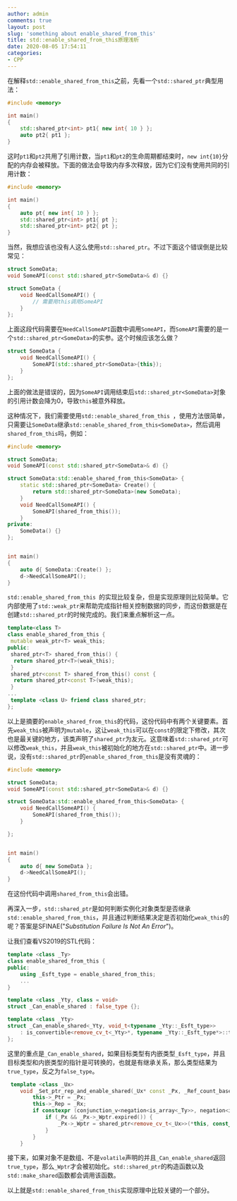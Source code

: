 ```yaml
---
author: admin
comments: true
layout: post
slug: 'something about enable_shared_from_this'
title: std::enable_shared_from_this原理浅析
date: 2020-08-05 17:54:11
categories:
- CPP
---
```


在解释`std::enable_shared_from_this`之前，先看一个`std::shared_ptr`典型用法：

``` c++
#include <memory>

int main()
{
	std::shared_ptr<int> pt1{ new int{ 10 } };
	auto pt2{ pt1 };
}
```

这时`pt1`和`pt2`共用了引用计数，当`pt1`和`pt2`的生命周期都结束时，`new int{10}`分配的内存会被释放。下面的做法会导致内存多次释放，因为它们没有使用共同的引用计数：

``` c++
#include <memory>

int main()
{
    auto pt{ new int{ 10 } };
	std::shared_ptr<int> pt1{ pt };
	std::shared_ptr<int> pt2{ pt };
}
```

当然，我想应该也没有人这么使用`std::shared_ptr`。不过下面这个错误倒是比较常见：

``` c++
struct SomeData;
void SomeAPI(const std::shared_ptr<SomeData>& d) {}

struct SomeData {
	void NeedCallSomeAPI() {
		// 需要用this调用SomeAPI
	}
};
```

上面这段代码需要在`NeedCallSomeAPI`函数中调用`SomeAPI`，而`SomeAPI`需要的是一个`std::shared_ptr<SomeData>`的实参。这个时候应该怎么做？

``` c++
struct SomeData {
	void NeedCallSomeAPI() {
		SomeAPI(std::shared_ptr<SomeData>{this});
	}
};
```

上面的做法是错误的，因为`SomeAPI`调用结束后`std::shared_ptr<SomeData>`对象的引用计数会降为0，导致`this`被意外释放。

这种情况下，我们需要使用`std::enable_shared_from_this `，使用方法很简单，只需要让`SomeData`继承`std::enable_shared_from_this<SomeData>`，然后调用`shared_from_this`吗，例如：

``` c++
#include <memory>

struct SomeData;
void SomeAPI(const std::shared_ptr<SomeData>& d) {}

struct SomeData:std::enable_shared_from_this<SomeData> {
	static std::shared_ptr<SomeData> Create() {
		return std::shared_ptr<SomeData>(new SomeData);
	}
	void NeedCallSomeAPI() {
		SomeAPI(shared_from_this());
	}
private:
	SomeData() {}
};


int main()
{
	auto d{ SomeData::Create() };
	d->NeedCallSomeAPI();
}
```

`std::enable_shared_from_this `的实现比较复杂，但是实现原理则比较简单。它内部使用了`std::weak_ptr`来帮助完成指针相关控制数据的同步，而这份数据是在创建`std::shared_ptr`的时候完成的。我们来重点解析这一点。

``` c++
template<class T>
class enable_shared_from_this {
 mutable weak_ptr<T> weak_this;
public:
 shared_ptr<T> shared_from_this() {
  return shared_ptr<T>(weak_this); 
 }
 shared_ptr<const T> shared_from_this() const {
  return shared_ptr<const T>(weak_this); 
 }
...
 template <class U> friend class shared_ptr;
};
```

以上是摘要的`enable_shared_from_this`的代码，这份代码中有两个关键要素。首先`weak_this`被声明为`mutable`，这让`weak_this`可以在`const`的限定下修改，其次也是最关键的地方，该类声明了`shared_ptr`为友元。这意味着`std::shared_ptr`可以修改`weak_this`，并且`weak_this`被初始化的地方在`std::shared_ptr`中。进一步说，没有`std::shared_ptr`的`enable_shared_from_this`是没有灵魂的：

``` c++
#include <memory>

struct SomeData;
void SomeAPI(const std::shared_ptr<SomeData>& d) {}

struct SomeData:std::enable_shared_from_this<SomeData> {
	void NeedCallSomeAPI() {
		SomeAPI(shared_from_this());
	}

};


int main()
{
	auto d{ new SomeData };
	d->NeedCallSomeAPI();
}
```

在这份代码中调用`shared_from_this`会出错。

再深入一步，`std::shared_ptr`是如何判断实例化对象类型是否继承`std::enable_shared_from_this`，并且通过判断结果决定是否初始化`weak_this`的呢？答案是SFINAE("*Substitution Failure Is Not An Error*")。

让我们查看VS2019的STL代码：

``` c++
template <class _Ty>
class enable_shared_from_this { 
public:
    using _Esft_type = enable_shared_from_this;
    ...
}

template <class _Yty, class = void>
struct _Can_enable_shared : false_type {};

template <class _Yty>
struct _Can_enable_shared<_Yty, void_t<typename _Yty::_Esft_type>>
    : is_convertible<remove_cv_t<_Yty>*, typename _Yty::_Esft_type*>::type {
};
```

这里的重点是`_Can_enable_shared`，如果目标类型有内嵌类型`_Esft_type`，并且目标类型和内嵌类型的指针是可转换的，也就是有继承关系，那么类型结果为`true_type`，反之为`false_type`。

``` c++
 template <class _Ux>
    void _Set_ptr_rep_and_enable_shared(_Ux* const _Px, _Ref_count_base* const _Rx) noexcept {
        this->_Ptr = _Px;
        this->_Rep = _Rx;
        if constexpr (conjunction_v<negation<is_array<_Ty>>, negation<is_volatile<_Ux>>, _Can_enable_shared<_Ux>>) {
            if (_Px && _Px->_Wptr.expired()) {
                _Px->_Wptr = shared_ptr<remove_cv_t<_Ux>>(*this, const_cast<remove_cv_t<_Ux>*>(_Px));
            }
        }
    }
```

接下来，如果对象不是数组、不是`volatile`声明的并且`_Can_enable_shared`返回`true_type`，那么`_Wptr`才会被初始化。`std::shared_ptr`的构造函数以及`std::make_shared`函数都会调用该函数。

以上就是`std::enable_shared_from_this`实现原理中比较关键的一个部分。